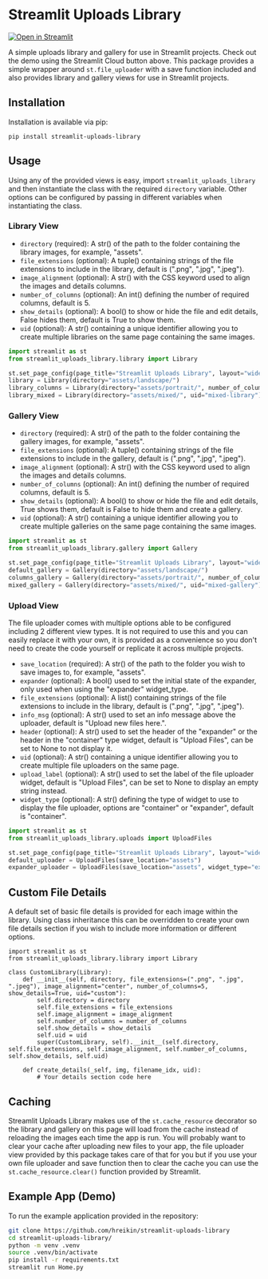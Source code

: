 # Streamlit Uploads Library

[![Open in Streamlit](https://static.streamlit.io/badges/streamlit_badge_black_white.svg)](https://hreikin-streamlit-uploads-library-home-ar6h9h.streamlit.app/)

A simple uploads library and gallery for use in Streamlit projects. Check out the demo using the 
Streamlit Cloud button above. This package provides a simple wrapper around `st.file_uploader` 
with a save function included and also provides library and gallery views for use in Streamlit 
projects.

## Installation

Installation is available via pip:

```
pip install streamlit-uploads-library
```

## Usage

Using any of the provided views is easy, import `streamlit_uploads_library` and then instantiate the class 
with the required `directory` variable. Other options can be configured by passing in different variables 
when instantiating the class.

### Library View

- `directory` (required): A str() of the path to the folder containing the library images, for example, "assets".
- `file_extensions` (optional): A tuple() containing strings of the file extensions to include in the library, default is (".png", ".jpg", ".jpeg").
- `image_alignment` (optional): A str() with the CSS keyword used to align the images and details columns.
- `number_of_columns` (optional): An int() defining the number of required columns, default is 5.
- `show_details` (optional): A bool() to show or hide the file and edit details, False hides them, default is True to show them.
- `uid` (optional): A str() containing a unique identifier allowing you to create multiple libraries on the same page containing the same images.

```python
import streamlit as st
from streamlit_uploads_library.library import Library

st.set_page_config(page_title="Streamlit Uploads Library", layout="wide")
library = Library(directory="assets/landscape/")
library_columns = Library(directory="assets/portrait/", number_of_columns=4, uid="library-columns")
library_mixed = Library(directory="assets/mixed/", uid="mixed-library")
```

### Gallery View

- `directory` (required): A str() of the path to the folder containing the gallery images, for example, "assets".
- `file_extensions` (optional): A tuple() containing strings of the file extensions to include in the gallery, default is (".png", ".jpg", ".jpeg").
- `image_alignment` (optional): A str() with the CSS keyword used to align the images and details columns.
- `number_of_columns` (optional): An int() defining the number of required columns, default is 5.
- `show_details` (optional): A bool() to show or hide the file and edit details, True shows them, default is False to hide them and create a gallery.
- `uid` (optional): A str() containing a unique identifier allowing you to create multiple galleries on the same page containing the same images.

```python
import streamlit as st
from streamlit_uploads_library.gallery import Gallery

st.set_page_config(page_title="Streamlit Uploads Library", layout="wide")
default_gallery = Gallery(directory="assets/landscape/")
columns_gallery = Gallery(directory="assets/portrait/", number_of_columns=4, uid="gallery-columns")
mixed_gallery = Gallery(directory="assets/mixed/", uid="mixed-gallery")
```

### Upload View

The file uploader comes with multiple options able to be configured including 2 different view 
types. It is not required to use this and you can easily replace it with your own, it is provided 
as a convenience so you don't need to create the code yourself or replicate it across multiple 
projects.

- `save_location` (required): A str() of the path to the folder you wish to save images to, for example, "assets".
- `expander` (optional): A bool() used to set the initial state of the expander, only used when using the "expander" widget_type.
- `file_extensions` (optional): A list() containing strings of the file extensions to include in the library, default is (".png", ".jpg", ".jpeg").
- `info_msg` (optional): A str() used to set an info message above the uploader, default is "Upload new files here.".
- `header` (optional): A str() used to set the header of the "expander" or the header in the "container" type widget, default is "Upload Files", can be set to None to not display it.
- `uid` (optional): A str() containing a unique identifier allowing you to create multiple file uploaders on the same page.
- `upload_label` (optional): A str() used to set the label of the file uploader widget, default is "Upload Files", can be set to None to display an empty string instead.
- `widget_type` (optional): A str() defining the type of widget to use to display the file uploader, options are "container" or "expander", default is "container".

```python
import streamlit as st
from streamlit_uploads_library.uploads import UploadFiles

st.set_page_config(page_title="Streamlit Uploads Library", layout="wide")
default_uploader = UploadFiles(save_location="assets")
expander_uploader = UploadFiles(save_location="assets", widget_type="expander")
```

## Custom File Details

A default set of basic file details is provided for each image within the library. Using class 
inheritance this can be overridden to create your own file details section if you wish to include 
more information or different options.

```
import streamlit as st
from streamlit_uploads_library.library import Library

class CustomLibrary(Library):
    def __init__(self, directory, file_extensions=(".png", ".jpg", ".jpeg"), image_alignment="center", number_of_columns=5, show_details=True, uid="custom"):
        self.directory = directory
        self.file_extensions = file_extensions
        self.image_alignment = image_alignment
        self.number_of_columns = number_of_columns
        self.show_details = show_details
        self.uid = uid
        super(CustomLibrary, self).__init__(self.directory, self.file_extensions, self.image_alignment, self.number_of_columns, self.show_details, self.uid)

    def create_details(_self, img, filename_idx, uid):
        # Your details section code here
```

## Caching

Streamlit Uploads Library makes use of the `st.cache_resource` decorator so the library and gallery 
on this page will load from the cache instead of reloading the images each time the app is run. You 
will probably want to clear your cache after uploading new files to your app, the file uploader view 
provided by this package takes care of that for you but if you use your own file uploader and save 
function then to clear the cache you can use the `st.cache_resource.clear()` function provided by 
Streamlit.

## Example App (Demo)

To run the example application provided in the repository:

```bash
git clone https://github.com/hreikin/streamlit-uploads-library
cd streamlit-uploads-library/
python -m venv .venv
source .venv/bin/activate
pip install -r requirements.txt
streamlit run Home.py
```